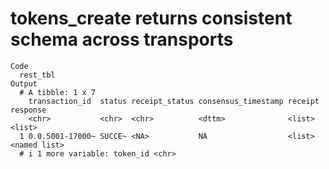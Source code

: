 # tokens_create returns consistent schema across transports

    Code
      rest_tbl
    Output
      # A tibble: 1 x 7
        transaction_id  status receipt_status consensus_timestamp receipt response    
        <chr>           <chr>  <chr>          <dttm>              <list>  <list>      
      1 0.0.5001-17000~ SUCCE~ <NA>           NA                  <list>  <named list>
      # i 1 more variable: token_id <chr>


